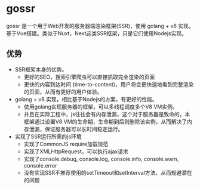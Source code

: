 # gossr

gossr 是一个用于Web开发的服务器端渲染框架(SSR)，使用 golang + v8 实现，基于Vue搭建。类似于Nuxt，Next这类SSR框架，只是它们使用Nodejs实现。

## 优势
- SSR框架本身的优势。
  - 更好的SEO，搜索引擎爬虫可以直接抓取完全渲染的页面
  - 更快的内容到达时间 (time-to-content)，用户将会更快速地看到完整渲染的页面，从而有更好的用户体验。
- golang + v8 实现，相比基于Nodejs的方案，有更好的性能。
  - 使用golang实现服务器的框架，可以多线程调度多个V8 VM实例。
  - 并且在实际工程中，js往往会有内存泄漏，这个对于服务器是致命的，本框架通过设置V8 VM的生命期，生命期到后则删除该实例，从而解决了内存泄漏，保证服务器可以长时间稳定运行。
- 实现了SSR运行所需的js环境
  - 实现了CommonJS require加载规范
  - 实现了XMLHttpRequest，可以执行ajax请求
  - 实现了console.debug, console.log, console.info, console.warn, console.error
  - 没有实现SSR不推荐使用的setTimeout和setInterval方法，从而规避潜在的问题
